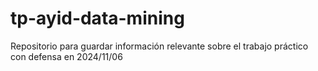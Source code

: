# tp-ayid-data-mining
Repositorio para guardar información relevante sobre el trabajo práctico con defensa en 2024/11/06
